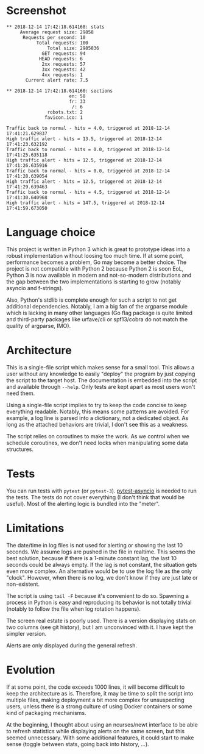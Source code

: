 # Screenshot

```
** 2018-12-14 17:42:18.614160: stats
     Average request size: 29858
      Requests per second: 10
           Total requests: 100
               Total size: 2985836
             GET requests: 94
            HEAD requests: 6
             2xx requests: 57
             3xx requests: 42
             4xx requests: 1
       Current alert rate: 7.5

** 2018-12-14 17:42:18.614160: sections
                       en: 58
                       fr: 33
                        /: 6
               robots.txt: 2
              favicon.ico: 1

Traffic back to normal - hits = 4.0, triggered at 2018-12-14 17:41:21.629837
High traffic alert - hits = 13.5, triggered at 2018-12-14 17:41:23.632192
Traffic back to normal - hits = 0.0, triggered at 2018-12-14 17:41:25.635118
High traffic alert - hits = 12.5, triggered at 2018-12-14 17:41:26.635916
Traffic back to normal - hits = 0.0, triggered at 2018-12-14 17:41:28.639054
High traffic alert - hits = 12.5, triggered at 2018-12-14 17:41:29.639463
Traffic back to normal - hits = 4.5, triggered at 2018-12-14 17:41:30.640968
High traffic alert - hits = 147.5, triggered at 2018-12-14 17:41:59.673050
```

# Language choice

This project is written in Python 3 which is great to prototype ideas
into a robust implementation without loosing too much time. If at some
point, performance becomes a problem, Go may become a better choice.
The project is not compatible with Python 2 because Python 2 is soon
EoL, Python 3 is now available in modern and not-so-modern
distributions and the gap between the two implementations is starting
to grow (notably asyncio and f-strings).

Also, Python's stdlib is complete enough for such a script to not get
additional dependencies. Notably, I am a big fan of the argparse
module which is lacking in many other languages (Go flag package is
quite limited and third-party packages like urfave/cli or spf13/cobra
do not match the quality of argparse, IMO).

# Architecture

This is a single-file script which makes sense for a small tool. This
allows a user without any knowledge to easily "deploy" the program by
just copying the script to the target host. The documentation is
embedded into the script and available through `--help`. Only tests
are kept apart as most users won't need them.

Using a single-file script implies to try to keep the code concise to
keep everything readable. Notably, this means some patterns are
avoided. For example, a log line is parsed into a dictionary, not a
dedicated object. As long as the attached behaviors are trivial, I
don't see this as a weakness.

The script relies on coroutines to make the work. As we control when
we schedule coroutines, we don't need locks when manipulating some
data structures.

# Tests

You can run tests with `pytest` (or `pytest-3`). [pytest-asyncio][] is
needed to run the tests. The tests do not cover everything (I don't
think that would be useful). Most of the alerting logic is bundled
into the "meter".

[pytest-asyncio]: https://github.com/pytest-dev/pytest-asyncio

# Limitations

The date/time in log files is not used for alerting or showing the
last 10 seconds. We assume logs are pushed in the file in realtime.
This seems the best solution, because if there is a 1-minute constant
lag, the last 10 seconds could be always empty. If the lag is not
constant, the situation gets even more complex. An alternative would
be to use the log file as the only "clock". However, when there is no
log, we don't know if they are just late or non-existent.

The script is using `tail -F` because it's convenient to do so.
Spawning a process in Python is easy and reproducing its behavior is
not totally trivial (notably to follow the file when log rotation
happens).

The screen real estate is poorly used. There is a version displaying
stats on two columns (see git history), but I am unconvinced with it.
I have kept the simpler version.

Alerts are only displayed during the general refresh.

# Evolution

If at some point, the code exceeds 1000 lines, it will become
difficult to keep the architecture as is. Therefore, it may be time to
split the script into multiple files, making deployment a bit more
complex for unsuspecting users, unless there is a strong culture of
using Docker containers or some kind of packaging mechanisms.

At the beginning, I thought about using an ncurses/newt interface to
be able to refresh statistics while displaying alerts on the same
screen, but this seemed unnecessary. With some additional features, it
could start to make sense (toggle between stats, going back into
history, ...).
